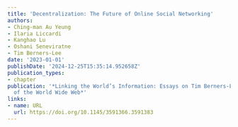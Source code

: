 ```yaml
---
title: 'Decentralization: The Future of Online Social Networking'
authors:
- Ching-man Au Yeung
- Ilaria Liccardi
- Kanghao Lu
- Oshani Seneviratne
- Tim Berners-Lee
date: '2023-01-01'
publishDate: '2024-12-25T15:35:14.952658Z'
publication_types:
- chapter
publication: '*Linking the World’s Information: Essays on Tim Berners-Lee’s Invention
  of the World Wide Web*'
links:
- name: URL
  url: https://doi.org/10.1145/3591366.3591383
---
```

